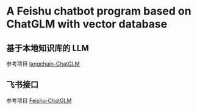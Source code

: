 # A Feishu chatbot program based on ChatGLM with vector database

## 基于本地知识库的 LLM 
参考项目 [langchain-ChatGLM](https://github.com/imClumsyPanda/langchain-ChatGLM)


## 飞书接口
参考项目 [Feishu-ChatGLM](https://github.com/ConnectAI-E/Feishu-ChatGLM)


